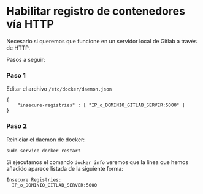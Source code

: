 # Habilitar registro de contenedores vía HTTP

Necesario si queremos que funcione en un servidor local de Gitlab a través de HTTP.

Pasos a seguir:

### Paso 1
Editar el archivo `/etc/docker/daemon.json`

```shell
{
    "insecure-registries" : [ "IP_o_DOMINIO_GITLAB_SERVER:5000" ]
}
```

### Paso 2
Reiniciar el daemon de docker:

```shell
sudo service docker restart
```

Si ejecutamos el comando `docker info` veremos que la línea que hemos añadido aparece listada de la siguiente forma:

```shell
Insecure Registries:
  IP_o_DOMINIO_GITLAB_SERVER:5000
```